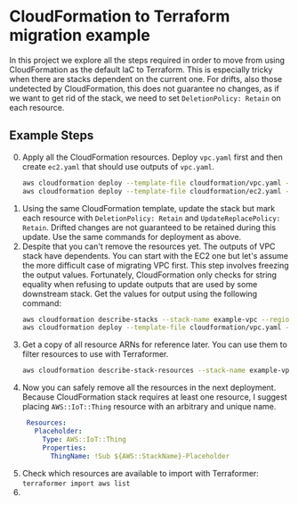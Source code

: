CloudFormation to Terraform migration example
===============

In this project we explore all the steps required in order to move from using
CloudFormation as the default IaC to Terraform. This is especially tricky when
there are stacks dependent on the current one. For drifts, also those undetected
by CloudFormation, this does not guarantee no changes, as if we want to get rid
of the stack, we need to set `DeletionPolicy: Retain` on each resource.

Example Steps
------------
0. Apply all the CloudFormation resources. Deploy `vpc.yaml` first and then
   create `ec2.yaml` that should use outputs of `vpc.yaml`.
   ```bash
   aws cloudformation deploy --template-file cloudformation/vpc.yaml --stack-name example-vpc --region eu-central-1
   aws cloudformation deploy --template-file cloudformation/ec2.yaml --stack-name example-ec2 --parameter-overrides VpcStackName=example-vpc --region eu-central-1
   ```
1. Using the same CloudFormation template, update the stack but mark each
   resource with `DeletionPolicy: Retain` and `UpdateReplacePolicy: Retain`.
   Drifted changes are not guaranteed to be retained during this update. Use the
   same commands for deployment as above.
2. Despite that you can't remove the resources yet. The outputs of VPC stack
   have dependents. You can start with the EC2 one but let's assume the more
   difficult case of migrating VPC first. This step involves freezing the output
   values. Fortunately, CloudFormation only checks for string equality when
   refusing to update outputs that are used by some downstream stack. Get the
   values for output using the following command:
   ```bash
   aws cloudformation describe-stacks --stack-name example-vpc --region eu-central-1 --query 'Stacks[0].Outputs' --output table
   aws cloudformation deploy --template-file cloudformation/vpc.yaml --stack-name example-vpc --region eu-central-1
   ```
3. Get a copy of all resource ARNs for reference later. You can use them to
   filter resources to use with Terraformer.
   ```bash
   aws cloudformation describe-stack-resources --stack-name example-vpc --region eu-central-1 --query 'StackResources[*].[LogicalResourceId,PhysicalResourceId,StackId]' --output table > example-vpc.txt
   ```
4. Now you can safely remove all the resources in the next deployment. Because
   CloudFormation stack requires at least one resource, I suggest placing
   `AWS::IoT::Thing` resource with an arbitrary and unique name.
   ```yaml
    Resources:
      Placeholder:
        Type: AWS::IoT::Thing
        Properties:
          ThingName: !Sub ${AWS::StackName}-Placeholder
   ```
5. Check which resources are available to import with Terraformer:
   `terraformer import aws list`
6. 